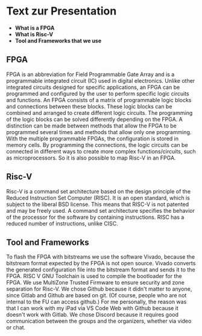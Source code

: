 # Text zur Presentation 
- **What is a FPGA**
- **What is Risc-V**
- **Tool and Frameworks that we use**
## FPGA
FPGA is an abbreviation for Field Programmable Gate Array and is a programmable integrated circuit (IC) used in digital electronics. Unlike other integrated circuits designed for specific applications, an FPGA can be programmed and configured by the user to perform specific logic circuits and functions. An FPGA consists of a matrix of programmable logic blocks and connections between these blocks. These logic blocks can be combined and arranged to create different logic circuits. The programming of the logic blocks can be solved differently depending on the FPGA. A distinction can be made between methods that allow the FPGA to be programmed several times and methods that allow only one programming. With the multiple programmable FPGAs, the configuration is stored in memory cells. By programming the connections, the logic circuits can be connected in different ways to create more complex functions/circuits, such as microprocessors. So it is also possible to map Risc-V in an FPGA.
## Risc-V
Risc-V is a command set architecture based on the design principle of the Reduced Instruction Set Computer (RISC). It is an open standard, which is subject to the liberal BSD license. This means that RISC-V is not patented and may be freely used. A command set architecture specifies the behavior of the processor for the software by containing instructions. RISC has a reduced number of instructions, unlike CISC.
## Tool and Frameworks
To flash the FPGA with bitstreams we use the software Vivado, because the bitstream format expected by the FPGA is not open source. Vivado converts the generated configuration file into the bitstream format and sends it to the FPGA. 
RISC V GNU Toolchain is used to compile the bootloader for the FPGA.
We use MultiZone Trusted Firmware to ensure security and zone separation for Risc-V.
We chose Github because it didn't matter to anyone, since Gitlab and Github are based on git. (Of course, people who are not internal to the FU can access github.) For me personally, the reason was that I can work with my iPad via VS Code Web with Github because it doesn't work with Gitlab.
We chose Discord because it requires good communication between the groups and the organizers, whether via video or chat. 
